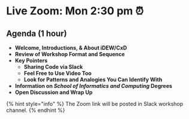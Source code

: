 # Live Zoom: Mon 2:30 pm ⏰

## Agenda (1 hour)

* **Welcome, Introductions, & About iDEW/CxD**
* **Review of Workshop Format and Sequence**
* **Key Pointers**
  * **Sharing Code via Slack**
  * **Feel Free to Use Video Too**
  * **Look for Patterns and Analogies You Can Identify With**
* **Information on **_**School of Informatics and Computing**_** Degrees**
* **Open Discussion and Wrap Up**

{% hint style="info" %}
The Zoom link will be posted in Slack workshop channel.
{% endhint %}
